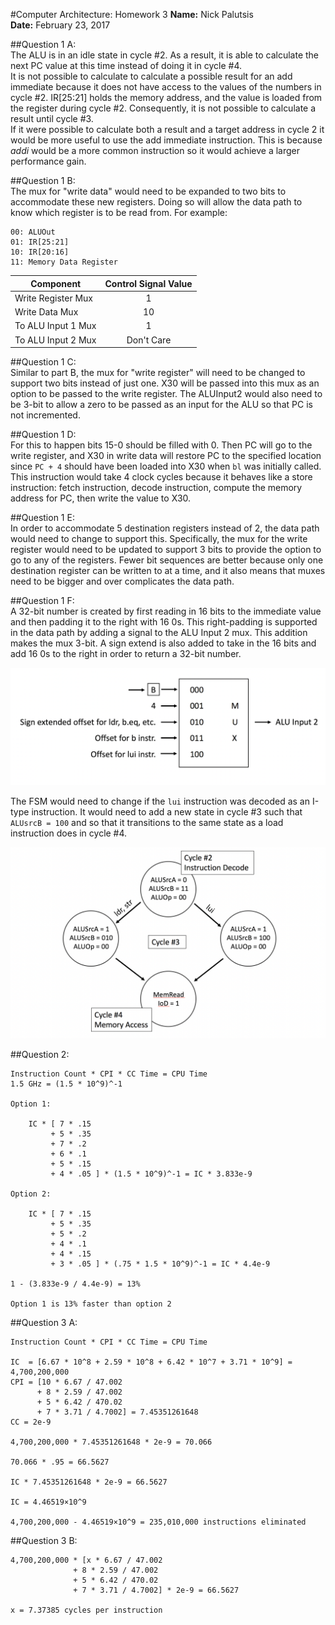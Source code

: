 #Computer Architecture: Homework 3
**Name:** Nick Palutsis  
**Date:** February 23, 2017

##Question 1 A:  
The ALU is in an idle state in cycle #2. As a result, it is able to calculate the next PC value at this time instead of doing it in cycle #4.  
It is not possible to calculate to calculate a possible result for an add immediate because it does not have access to the values of the numbers in cycle #2. IR[25:21] holds the memory address, and the value is loaded from the register during cycle #2. Consequently, it is not possible to calculate a result until cycle #3.  
If it were possible to calculate both a result and a target address in cycle 2 it would be more useful to use the add immediate instruction. This is because *addi* would be a more common instruction so it would achieve a larger performance gain.  

##Question 1 B:  
The mux for "write data" would need to be expanded to two bits to accommodate these new registers. Doing so will allow the data path to know which register is to be read from. For example:
```
00: ALUOut
01: IR[25:21]
10: IR[20:16]
11: Memory Data Register
```
| Component          | Control Signal Value |
|--------------------|:--------------------:|
| Write Register Mux |           1          |
| Write Data Mux     |          10          |
| To ALU Input 1 Mux |           1          |
| To ALU Input 2 Mux |      Don't Care      |

##Question 1 C:  
Similar to part B, the mux for "write register" will need to be changed to support two bits instead of just one. X30 will be passed into this mux as an option to be passed to the write register. The ALUInput2 would also need to be 3-bit to allow a zero to be passed as an input for the ALU so that PC is not incremented.  

##Question 1 D:  
For this to happen bits 15-0 should be filled with 0. Then PC will go to the write register, and X30 in write data will restore PC to the specified location since `PC + 4` should have been loaded into X30 when `bl` was initially called. This instruction would take 4 clock cycles because it behaves like a store instruction: fetch instruction, decode instruction, compute the memory address for PC, then write the value to X30.

##Question 1 E:  
In order to accommodate 5 destination registers instead of 2, the data path would need to change to support this. Specifically, the mux for the write register would need to be updated to support 3 bits to provide the option to go to any of the registers. Fewer bit sequences are better because only one destination register can be written to at a time, and it also means that muxes need to be bigger and over complicates the data path.

##Question 1 F:  
A 32-bit number is created by first reading in 16 bits to the immediate value and then padding it to the right with 16 0s. This right-padding is supported in the data path by adding a signal to the ALU Input 2 mux. This addition makes the mux 3-bit. A sign extend is also added to take in the 16 bits and add 16 0s to the right in order to return a 32-bit number.

![alt text][mux]

[mux]: https://github.com/npalutsis/school/blob/master/computer_architecture/homework3/mux.png "Modified Mux"

The FSM would need to change if the `lui` instruction was decoded as an I-type instruction. It would need to add a new state in cycle #3 such that `ALUsrcB = 100` and so that it transitions to the same state as a load instruction does in cycle #4.

![alt text][FSM]

[FSM]: https://github.com/npalutsis/school/blob/master/computer_architecture/homework3/FSM.png "Modified FSM"

##Question 2:  
```
Instruction Count * CPI * CC Time = CPU Time
1.5 GHz = (1.5 * 10^9)^-1

Option 1:

	IC * [ 7 * .15
	     + 5 * .35
	     + 7 * .2
	     + 6 * .1
	     + 5 * .15
	     + 4 * .05 ] * (1.5 * 10^9)^-1 = IC * 3.833e-9

Option 2:

	IC * [ 7 * .15
	     + 5 * .35
	     + 5 * .2
	     + 4 * .1
	     + 4 * .15
	     + 3 * .05 ] * (.75 * 1.5 * 10^9)^-1 = IC * 4.4e-9

1 - (3.833e-9 / 4.4e-9) = 13%

Option 1 is 13% faster than option 2
```

##Question 3 A: 
```
Instruction Count * CPI * CC Time = CPU Time

IC  = [6.67 * 10^8 + 2.59 * 10^8 + 6.42 * 10^7 + 3.71 * 10^9] = 4,700,200,000
CPI = [10 * 6.67 / 47.002
      + 8 * 2.59 / 47.002
      + 5 * 6.42 / 470.02
      + 7 * 3.71 / 4.7002] = 7.45351261648
CC = 2e-9

4,700,200,000 * 7.45351261648 * 2e-9 = 70.066

70.066 * .95 = 66.5627

IC * 7.45351261648 * 2e-9 = 66.5627

IC = 4.46519×10^9

4,700,200,000 - 4.46519×10^9 = 235,010,000 instructions eliminated
```

##Question 3 B:  
```
4,700,200,000 * [x * 6.67 / 47.002
		      + 8 * 2.59 / 47.002
		      + 5 * 6.42 / 470.02
		      + 7 * 3.71 / 4.7002] * 2e-9 = 66.5627

x = 7.37385 cycles per instruction
```























